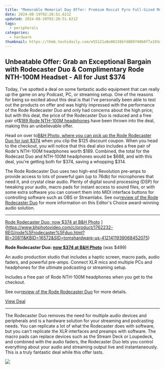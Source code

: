 ```yaml
---
title: "Memorable Memorial Day Offer: Premium Roccat Pyro Full-Sized Mechanical Keyboard at Only $34!"
date: 2024-08-19T02:28:51.621Z
updated: 2024-08-20T02:28:51.621Z
tags:
  - peripherals
categories:
  - hardware
thumbnail: https://thmb.techidaily.com/e55121a8e00138bfd889740b0f7a193e7e03922e85acffafd82353c8a22765d2.jpg
---
```


## Unbeatable Offer: Grab an Exceptional Bargain with Rodecaster Duo & Complimentary Rode NTH-100M Headset - All for Just $374

Today, I've spotted a deal on some fantastic audio equipment that can really up the game on any Podcast, PC, or streaming setup. One of the reasons for being so excited about this deal is that I've personally been able to test out the products on offer and was highly impressed with the performance of the Rode Rodecaster Duo and only had concerns about the high price; but with this deal, the price of the Rodecaster Duo is reduced and a free pair of[$189 Rode NTH-100M headphones](https://www.bhphotovideo.com/c/product/1736508-REG/rode%5Fnth%5F100m%5Fprofessional%5Fclosed%5Fback%5Fover%5Fear.html?BI=20811&KBID=16572&SID=tomshardware-us-1395232693852734180) have been thrown into the deal, making this an unbelievable offer.

 Head on over to[B&H Photo, where you can pick up the Rode Rodecaster Duo for just $374](https://www.bhphotovideo.com/c/product/1762232-REG/rode%5Frodecaster%5Fduo.html?BI=20811&KBID=16572&SID=tomshardware-us-9550360928611810007) when you clip the $125 discount coupon. When you head to the checkout, you will notice that this deal also includes a free pair of Rode's NTH-100M headphones worth $189\. Combined, the total for the Rodecast Duo and NTH-100M headphones would be $688, and with this deal, you're getting both for $374, saving a whopping $314.

 The Rode Rodecaster Duo uses two high-end Revolution pre-amps to provide access to lots of powerful gain (up to 76db) for microphones that need it, and crystal clear audio. Plenty of digital sound processing (DSP) for tweaking your audio, macro pads for instant access to sound files, or with some extra software you can convert them into MIDI interface buttons for controlling software such as OBS or Streamlabs. See our[review of the Rode Rodecaster Duo](https://tools.techidaily.com) for more information on this Editor's Choice award-winning audio solution.

---

[Rode Rodecaster Duo: now $374 at B&amp;H Photo](https://cdn.mos.cms.futurecdn.net/mqoC7Ry4RxPoYY5iKafFfU-200-100.png "Rode Rodecaster Duo: now $374 at B&amp;H Photo") ](https://www.bhphotovideo.com/c/product/1762232-REG/rode%5Frodecaster%5Fduo.html?BI=20811&KBID=16572&SID=tomshardware-us-4121411939068452075)

**Rode Rodecaster Duo:** [**now $374 at B&H Photo**](https://www.bhphotovideo.com/c/product/1762232-REG/rode%5Frodecaster%5Fduo.html?BI=20811&KBID=16572&SID=tomshardware-us-1455225417336346865) (was $499)  
  
 An audio production studio that includes a haptic screen, macro pads, audio faders, and powerful pre-amps. Connect XLR mics and multiple PCs and headphones for the ultimate podcasting or streaming setup.  
  
 Includes a free pair of Rode NTH-100M headphones when you get to the checkout.

 See our[review of the Rode Rodecaster Duo](https://tools.techidaily.com) for more details.

[View Deal](https://www.bhphotovideo.com/c/product/1762232-REG/rode%5Frodecaster%5Fduo.html?BI=20811&KBID=16572&SID=tomshardware-us-4121411939068452075)

---

 The Rodecaster Duo removes the need for multiple audio devices and peripherals and is a hardware solution for your streaming and podcasting needs. You can replicate a lot of what the Rodecaster does with software, but you can't replicate the XLR interfaces and preamps with software. The macro pads can replace devices such as the Stream Deck or Loupedeck, and combined with the audio faders, the Rodecaster Duo lets you control everything about your audio and streaming output live and instantaneously. This is a truly fantastic deal while this offer lasts.

<ins class="adsbygoogle"
     style="display:block"
     data-ad-format="autorelaxed"
     data-ad-client="ca-pub-7571918770474297"
     data-ad-slot="1223367746"></ins>



<ins class="adsbygoogle"
     style="display:block"
     data-ad-client="ca-pub-7571918770474297"
     data-ad-slot="8358498916"
     data-ad-format="auto"
     data-full-width-responsive="true"></ins>



<!-- affiliate ads begin -->
<a href="https://secure.2checkout.com/order/checkout.php?PRODS=4615471&QTY=1&AFFILIATE=108875&CART=1"><img src="https://images.wondershare.com/affiliate-image/affiliate_banners_en/max_782x90.png" border="0"></a>
<!-- affiliate ads end -->